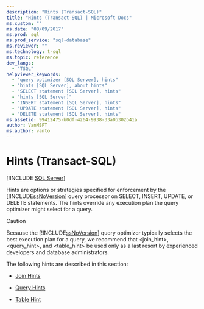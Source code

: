 ```yaml
---
description: "Hints (Transact-SQL)"
title: "Hints (Transact-SQL) | Microsoft Docs"
ms.custom: ""
ms.date: "08/09/2017"
ms.prod: sql
ms.prod_service: "sql-database"
ms.reviewer: ""
ms.technology: t-sql
ms.topic: reference
dev_langs: 
  - "TSQL"
helpviewer_keywords: 
  - "query optimizer [SQL Server], hints"
  - "hints [SQL Server], about hints"
  - "SELECT statement [SQL Server], hints"
  - "hints [SQL Server]"
  - "INSERT statement [SQL Server], hints"
  - "UPDATE statement [SQL Server], hints"
  - "DELETE statement [SQL Server], hints"
ms.assetid: 99412475-b0df-4264-9938-33a0b302b41a
author: VanMSFT
ms.author: vanto
---
```

# Hints (Transact-SQL)
[!INCLUDE [SQL Server](../../includes/applies-to-version/sqlserver.md)]

  Hints are options or strategies specified for enforcement by the [!INCLUDE[ssNoVersion](../../includes/ssnoversion-md.md)] query processor on SELECT, INSERT, UPDATE, or DELETE statements. The hints override any execution plan the query optimizer might select for a query.  
  
> [!CAUTION]  
>  Because the [!INCLUDE[ssNoVersion](../../includes/ssnoversion-md.md)] query optimizer typically selects the best execution plan for a query, we recommend that \<join_hint>, \<query_hint>, and \<table_hint> be used only as a last resort by experienced developers and database administrators.
  
 The following hints are described in this section:  
  
-   [Join Hints](../../t-sql/queries/hints-transact-sql-join.md)  
  
-   [Query Hints](../../t-sql/queries/hints-transact-sql-query.md)  
  
-   [Table Hint](../../t-sql/queries/hints-transact-sql-table.md)  
  
  
